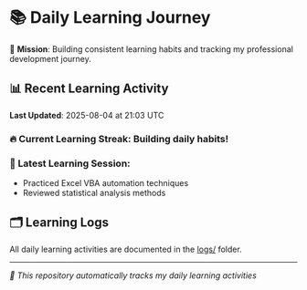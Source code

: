 # 📚 Daily Learning Journey

🎯 **Mission**: Building consistent learning habits and tracking my professional development journey.

## 📊 Recent Learning Activity

**Last Updated**: 2025-08-04 at 21:03 UTC

### 🔥 Current Learning Streak: Building daily habits!

### 📝 Latest Learning Session:
- Practiced Excel VBA automation techniques
- Reviewed statistical analysis methods

## 🗂️ Learning Logs

All daily learning activities are documented in the [logs/](./logs/) folder.

---
*🤖 This repository automatically tracks my daily learning activities*
